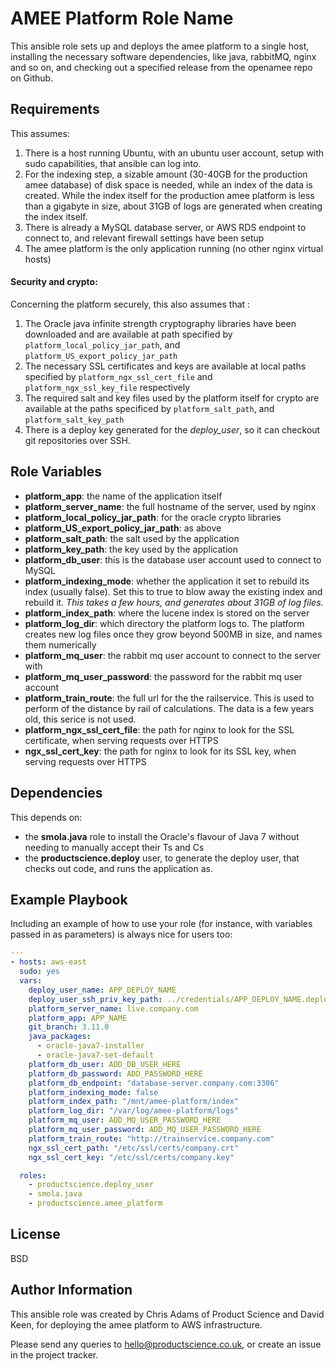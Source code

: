 AMEE Platform Role Name
========

This ansible role sets up and deploys the amee platform to a single host, installing the necessary software dependencies, like java, rabbitMQ, nginx and so on, and checking out a specified release from the openamee repo on Github.


Requirements
------------

This assumes:

1. There is a host running Ubuntu, with an ubuntu user account, setup with sudo capabilities, that ansible can log into.
2. For the indexing step, a sizable amount (30-40GB for the production amee database) of disk space is needed, while an index of the data is created. While the index itself for the production amee platform is less than a gigabyte in size, about 31GB of logs are generated when creating the index itself.
3. There is already a MySQL database server, or AWS RDS endpoint to connect to, and relevant firewall settings have been setup
4. The amee platform is the only application running (no other nginx virtual hosts)

#### Security and crypto:

Concerning the platform securely, this also assumes that :

1. The Oracle java infinite strength cryptography libraries have been downloaded and are available at path specified by `platform_local_policy_jar_path`, and `platform_US_export_policy_jar_path`
2. The necessary SSL certificates and keys are available at local paths specified by `platform_ngx_ssl_cert_file` and `platform_ngx_ssl_key_file` respectively
3. The required salt and key files used by the platform itself for crypto are available at the paths specificed by `platform_salt_path`, and `platform_salt_key_path`
4. There is a deploy key generated for the _deploy_user_, so it can checkout git repositories over SSH.

Role Variables
--------------

 - **platform_app**: the name of the application itself
 - **platform_server_name**: the full hostname of the server, used by nginx
 - **platform_local_policy_jar_path**: for the oracle crypto libraries
 - **platform_US_export_policy_jar_path**: as above
 - **platform_salt_path**: the salt used by the application
 - **platform_key_path**: the key used by the application
 - **platform_db_user**: this is the database user account used to connect to MySQL
 - **platform_indexing_mode**: whether the application it set to rebuild its index (usually false). Set this to true to blow away the existing index and rebuild it. _This takes a few hours, and generates about 31GB of log files._
 - **platform_index_path**: where the lucene index is stored on the server
 - **platform_log_dir**: which directory the platform logs to. The platform creates new log files once they grow beyond 500MB in size, and names them numerically
 - **platform_mq_user**: the rabbit mq user account to connect to the server with
 - **platform_mq_user_password**: the password for the rabbit mq user account
 - **platform_train_route**: the full url for the the railservice. This is used to perform of the distance by rail of calculations. The data is a few years old, this serice is not used.
 - **platform_ngx_ssl_cert_file**: the path for nginx to look for the SSL certificate, when serving requests over HTTPS
 - **ngx_ssl_cert_key**: the path for nginx to look for its SSL key, when serving requests over HTTPS


Dependencies
------------

This depends on:

- the **smola.java** role to install the Oracle's flavour of Java 7 without needing to manually accept their Ts and Cs
- the **productscience.deploy** user, to generate the deploy user, that checks out code, and runs the application as.

Example Playbook
-------------------------

Including an example of how to use your role (for instance, with variables passed in as parameters) is always nice for users too:

```yaml
---
- hosts: aws-east
  sudo: yes
  vars:
    deploy_user_name: APP_DEPLOY_NAME
    deploy_user_ssh_priv_key_path: ../credentials/APP_DEPLOY_NAME.deploy
    platform_server_name: live.company.com
    platform_app: APP_NAME
    git_branch: 3.11.0
    java_packages:
      - oracle-java7-installer
      - oracle-java7-set-default
    platform_db_user: ADD_DB_USER_HERE
    platform_db_password: ADD_PASSWORD_HERE
    platform_db_endpoint: "database-server.company.com:3306"
    platform_indexing_mode: false
    platform_index_path: "/mnt/amee-platform/index"
    platform_log_dir: "/var/log/amee-platform/logs"
    platform_mq_user: ADD_MQ_USER_PASSWORD_HERE
    platform_mq_user_password: ADD_MQ_USER_PASSWORD_HERE
    platform_train_route: "http://trainservice.company.com"
    ngx_ssl_cert_path: "/etc/ssl/certs/company.crt"
    ngx_ssl_cert_key: "/etc/ssl/certs/company.key"

  roles:
    - productscience.deploy_user
    - smola.java
    - productscience.amee_platform
```

License
-------

BSD

Author Information
------------------

This ansible role was created by Chris Adams of Product Science and David Keen, for deploying the amee platform to AWS infrastructure.

Please send any queries to hello@productscience.co.uk, or create an issue in the project tracker.
